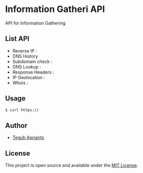 # Information Gatheri API
API for Information Gathering

## List API ##

- Reverse IP :
- DNS History 
- Subdomain check : 
- DNS Lookup : 
- Response Headers : 
- IP Geolocation : 
- Whois : 

## Usage ##

```bash
$ curl https://
```

## Author

- [Teguh Aprianto](https://teguh.co)

## License

This project is open source and available under the [MIT License](LICENSE).
